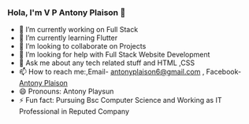 ### Hola, I'm V P Antony Plaison 👋
- 🔭 I’m currently working on Full Stack
- 🌱 I’m currently learning Flutter
- 👯 I’m looking to collaborate on Projects
- 🤔 I’m looking for help with Full Stack Website Development
- 💬 Ask me about any tech related stuff and HTML ,CSS
- 📫 How to reach me:,Email- [antonyplaison6@gmail.com](antonyplaison6@gmail.com) , Facebook- [Antony Plaison](https://www.facebook.com/antony.plaison.5/)
- 😄 Pronouns: Antony Playsun
- ⚡ Fun fact: Pursuing Bsc Computer Science and Working as IT Professional in Reputed Company
